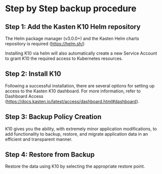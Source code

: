 # Step by Step backup procedure

## Step 1: Add the Kasten K10 Helm repository
The Helm package manager (v3.0.0+) and the Kasten Helm charts repository is required (https://helm.sh/)

Installing K10 via helm will also automatically create a new Service Account to grant K10 the required access to Kubernetes resources.

## Step 2: Install K10
Following a successful installation, there are several options for setting up access to the Kasten K10 dashboard. For more information, refer to Dashboard Access (https://docs.kasten.io/latest/access/dashboard.html#dashboard).

## Step 3: Backup Policy Creation
K10 gives you the ability, with extremely minor application modifications, to add functionality to backup, restore, and migrate application data in an efficient and transparent manner.

## Step 4: Restore from Backup
Restore the data using K10 by selecting the appropriate restore point.

